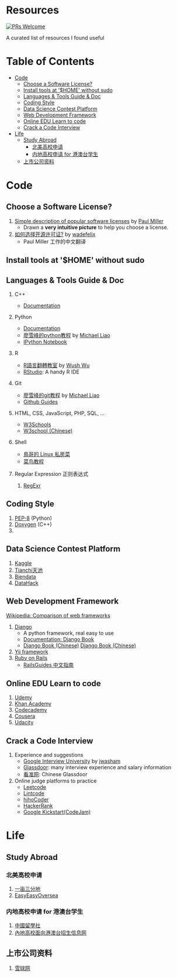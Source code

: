 # Resources

[![PRs Welcome](https://img.shields.io/badge/PRs-welcome-brightgreen.svg?style=flat-square)](http://makeapullrequest.com)

A curated list of resources I found useful

# Table of Contents



* [Code](#code)
   * [Choose a Software License?](#choose-a-software-license)
   * [Install tools at '$HOME' without sudo](#install-tools-at-home-without-sudo)
   * [Languages &amp; Tools Guide &amp; Doc](#languages--tools-guide--doc)
   * [Coding Style](#coding-style)
   * [Data Science Contest Platform](#data-science-contest-platform)
   * [Web Development Framework](#web-development-framework)
   * [Online EDU Learn to code](#online-edu-learn-to-code)
   * [Crack a Code Interview](#crack-a-code-interview)
* [Life](#life)
   * [Study Abroad](#study-abroad)
      * [北美高校申请](#北美高校申请)
      * [内地高校申请 for 港澳台学生](#内地高校申请-for-港澳台学生)
   * [上市公司资料](#上市公司资料)



# Code

## Choose a Software License?

1. [Simple description of popular software licenses](http://paulmillr.com/posts/simple-description-of-popular-software-licenses/) by [Paul Miller](http://paulmillr.com/posts/simple-description-of-popular-software-licenses/)
   - Drawn a __very intuitive picture__ to help you choose a license.
2. [如何选择开源许可证?](http://blog.csdn.net/wadefelix/article/details/6384317) by [wadefelix](http://blog.csdn.net/wadefelix)
   - Paul Miller 工作的中文翻译


## Install tools at '$HOME' without sudo



## Languages & Tools Guide & Doc

1. C++

   - [Documentation](http://www.cplusplus.com)
2. Python

   - [Documentation](https://docs.python.org/2.7/)
   - [廖雪峰的python教程](http://www.liaoxuefeng.com/wiki/001374738125095c955c1e6d8bb493182103fac9270762a000) by [Michael Liao](https://github.com/michaelliao)
   - [IPython Notebook](http://ipython.org)
3. R

   - [R語言翻轉教室](http://datascienceandr.org) by [Wush Wu](https://github.com/wush978)
   - [RStudio](https://www.rstudio.com): A handy R IDE
4. Git

   - [廖雪峰的git教程](http://www.liaoxuefeng.com/wiki/0013739516305929606dd18361248578c67b8067c8c017b000) by [Michael Liao](https://github.com/michaelliao)
   - [Github Guides](https://guides.github.com/activities/hello-world/)
5. HTML, CSS, JavaScript, PHP, SQL, ...

   - [W3Schools](https://www.w3schools.com)
   - [W3school (Chinese)](http://www.w3school.com.cn)
6. Shell

   - [鳥哥的 Linux 私房菜](http://linux.vbird.org)
   - [菜鸟教程](http://www.runoob.com/linux/linux-tutorial.html)
7. Regular Expression 正则表达式
   1. [RegExr](http://regexr.com)






## Coding Style

1. [PEP-8](https://www.python.org/dev/peps/pep-0008/) (Python)
2. [Doxygen](http://www.doxygen.nl) (C++)
3. ​



## Data Science Contest Platform

1. [Kaggle](https://www.kaggle.com)
2. [Tianchi天池](https://tianchi.shuju.aliyun.com)
3. [Biendata](https://biendata.com)
4. [DataHack](https://datahack.analyticsvidhya.com/contest/all/)



## Web Development Framework

[Wikipedia: Comparison of web frameworks](https://en.wikipedia.org/wiki/Comparison_of_web_frameworks#PHP)

1. [Django](https://www.djangoproject.com)
   - A python framework, real easy to use
   - [Documentation: Django Book](http://djangobook.com)
   - [Django Book (Chinese)](http://djangobook.py3k.cn) [Django Book (Chinese)](http://djangobook-cn.readthedocs.io/en/latest/)
2. [Yii framework](http://www.yiiframework.com)
3. [Ruby on Rails](http://rubyonrails.org)
   - [RailsGuides 中文指南](http://guides.ruby-china.org)



## Online EDU Learn to code

1. [Udemy](https://www.udemy.com)
2. [Khan Academy](https://www.khanacademy.org)
3. [Codecademy](https://www.codecademy.com)
4. [Cousera](https://www.coursera.org)
5. [Udacity](https://www.udacity.com)



## Crack a Code Interview

1. Experience and suggestions
   - [Google Interview University](https://github.com/jwasham/google-interview-university) by [jwasham](https://github.com/jwasham)
   - [Glassdoor](https://www.glassdoor.com): many interview experience and salary information
   - [看准网](http://www.kanzhun.com): Chinese Glassdoor
2. Online judge platforms to practice
   - [Leetcode](http://www.leetcode.com)
   - [Lintcode](http://www.lintcode.com)
   - [hihoCoder](http://www.hihocoder.com)
   - [HackerRank](https://www.hackerrank.com/)
   - [Google Kickstart(CodeJam)](https://code.google.com/codejam/kickstart)





# Life

## Study Abroad

### 北美高校申请

1. [一亩三分地](http://www.1point3acres.com/bbs/)
2. [EasyEasyOversea](https://easyeasyoversea.com)

### 内地高校申请 for 港澳台学生

1. [中國留學社](http://www.chinaeducenter.com/forum)
2. [內地高校面向港澳台招生信息网](http://www.gatzs.com.cn)


## 上市公司资料

1. [雪球网](https://xueqiu.com/)
